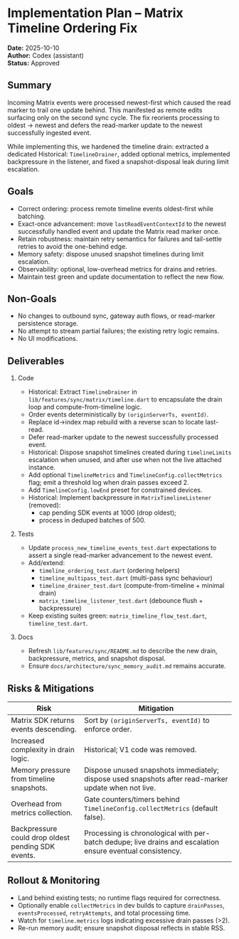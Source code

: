 # Implementation Plan – Matrix Timeline Ordering Fix

**Date:** 2025-10-10  
**Author:** Codex (assistant)  
**Status:** Approved

## Summary

Incoming Matrix events were processed newest-first which caused the read marker
to trail one update behind. This manifested as remote edits surfacing only on
the second sync cycle. The fix reorients processing to oldest → newest and
defers the read-marker update to the newest successfully ingested event.

While implementing this, we hardened the timeline drain: extracted a dedicated
Historical: `TimelineDrainer`, added optional metrics, implemented backpressure in the
listener, and fixed a snapshot-disposal leak during limit escalation.

## Goals

- Correct ordering: process remote timeline events oldest-first while batching.
- Exact-once advancement: move `lastReadEventContextId` to the newest
  successfully handled event and update the Matrix read marker once.
- Retain robustness: maintain retry semantics for failures and tail-settle
  retries to avoid the one-behind edge.
- Memory safety: dispose unused snapshot timelines during limit escalation.
- Observability: optional, low-overhead metrics for drains and retries.
- Maintain test green and update documentation to reflect the new flow.

## Non-Goals

- No changes to outbound sync, gateway auth flows, or read-marker persistence
  storage.
- No attempt to stream partial failures; the existing retry logic remains.
- No UI modifications.

## Deliverables

1. Code
   - Historical: Extract `TimelineDrainer` in `lib/features/sync/matrix/timeline.dart` to
     encapsulate the drain loop and compute-from-timeline logic.
   - Order events deterministically by `(originServerTs, eventId)`.
   - Replace id→index map rebuild with a reverse scan to locate last-read.
   - Defer read-marker update to the newest successfully processed event.
   - Historical: Dispose snapshot timelines created during `timelineLimits` escalation when
     unused, and after use when not the live attached instance.
   - Add optional `TimelineMetrics` and `TimelineConfig.collectMetrics` flag;
     emit a threshold log when drain passes exceed 2.
   - Add `TimelineConfig.lowEnd` preset for constrained devices.
   - Historical: Implement backpressure in `MatrixTimelineListener` (removed):
     - cap pending SDK events at 1000 (drop oldest);
     - process in deduped batches of 500.

2. Tests
   - Update `process_new_timeline_events_test.dart` expectations to assert a
     single read-marker advancement to the newest event.
   - Add/extend:
     - `timeline_ordering_test.dart` (ordering helpers)
     - `timeline_multipass_test.dart` (multi-pass sync behaviour)
     - `timeline_drainer_test.dart` (compute-from-timeline + minimal drain)
     - `matrix_timeline_listener_test.dart` (debounce flush + backpressure)
   - Keep existing suites green: `matrix_timeline_flow_test.dart`,
     `timeline_test.dart`.

3. Docs
   - Refresh `lib/features/sync/README.md` to describe the new drain,
     backpressure, metrics, and snapshot disposal.
   - Ensure `docs/architecture/sync_memory_audit.md` remains accurate.

## Risks & Mitigations

| Risk | Mitigation |
| --- | --- |
| Matrix SDK returns events descending. | Sort by `(originServerTs, eventId)` to enforce order. |
| Increased complexity in drain logic. | Historical; V1 code was removed. |
| Memory pressure from timeline snapshots. | Dispose unused snapshots immediately; dispose used snapshots after read-marker update when not live. |
| Overhead from metrics collection. | Gate counters/timers behind `TimelineConfig.collectMetrics` (default false). |
| Backpressure could drop oldest pending SDK events. | Processing is chronological with per-batch dedupe; live drains and escalation ensure eventual consistency. |

## Rollout & Monitoring

- Land behind existing tests; no runtime flags required for correctness.
- Optionally enable `collectMetrics` in dev builds to capture `drainPasses`,
  `eventsProcessed`, `retryAttempts`, and total processing time.
- Watch for `timeline.metrics` logs indicating excessive drain passes (>2).
- Re-run memory audit; ensure snapshot disposal reflects in stable RSS.
